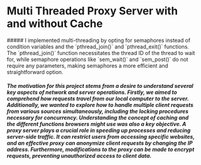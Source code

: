 <h1>Multi Threaded Proxy Server with and without Cache</h1>
##### I implemented multi-threading by opting for semaphores instead of condition variables and the `pthread_join()` and `pthread_exit()` functions. The `pthread_join()` function necessitates the thread ID of the thread to wait for, while semaphore operations like `sem_wait()` and `sem_post()` do not require any parameters, making semaphores a more efficient and straightforward option.

##### The motivation for this project stems from a desire to understand several key aspects of network and server operations. Firstly, we aimed to comprehend how requests travel from our local computer to the server. Additionally, we wanted to explore how to handle multiple client requests from various sources simultaneously, including the locking procedures necessary for concurrency. Understanding the concept of caching and the different functions browsers might use was also a key objective. A proxy server plays a crucial role in speeding up processes and reducing server-side traffic. It can restrict users from accessing specific websites, and an effective proxy can anonymize client requests by changing the IP address. Furthermore, modifications to the proxy can be made to encrypt requests, preventing unauthorized access to client data.
